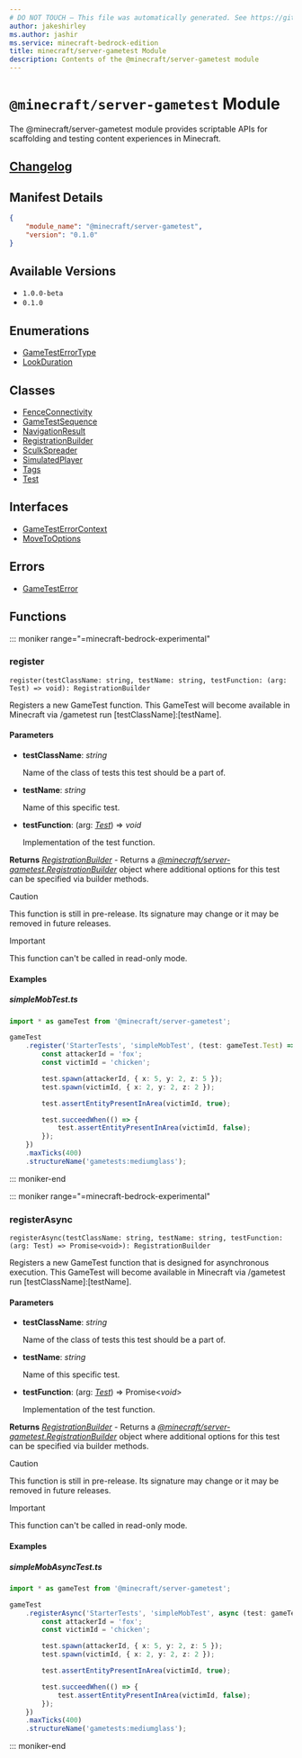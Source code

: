 ```yaml
---
# DO NOT TOUCH — This file was automatically generated. See https://github.com/mojang/minecraftapidocsgenerator to modify descriptions, examples, etc.
author: jakeshirley
ms.author: jashir
ms.service: minecraft-bedrock-edition
title: minecraft/server-gametest Module
description: Contents of the @minecraft/server-gametest module
---
```

# `@minecraft/server-gametest` Module

The @minecraft/server-gametest module provides scriptable APIs for scaffolding and testing content experiences in Minecraft.

## [Changelog](changelog.md)

## Manifest Details
```json
{
    "module_name": "@minecraft/server-gametest",
    "version": "0.1.0"
}
```

## Available Versions
- `1.0.0-beta`
- `0.1.0`

## Enumerations
- [GameTestErrorType](GameTestErrorType.md)
- [LookDuration](LookDuration.md)

## Classes
- [FenceConnectivity](FenceConnectivity.md)
- [GameTestSequence](GameTestSequence.md)
- [NavigationResult](NavigationResult.md)
- [RegistrationBuilder](RegistrationBuilder.md)
- [SculkSpreader](SculkSpreader.md)
- [SimulatedPlayer](SimulatedPlayer.md)
- [Tags](Tags.md)
- [Test](Test.md)

## Interfaces
- [GameTestErrorContext](GameTestErrorContext.md)
- [MoveToOptions](MoveToOptions.md)

## Errors
- [GameTestError](GameTestError.md)

## Functions

::: moniker range="=minecraft-bedrock-experimental"
### **register**
`
register(testClassName: string, testName: string, testFunction: (arg: Test) => void): RegistrationBuilder
`

Registers a new GameTest function. This GameTest will become available in Minecraft via /gametest run [testClassName]:[testName].

#### **Parameters**
- **testClassName**: *string*
  
  Name of the class of tests this test should be a part of.
- **testName**: *string*
  
  Name of this specific test.
- **testFunction**: (arg: [*Test*](Test.md)) => *void*
  
  Implementation of the test function.

**Returns** [*RegistrationBuilder*](RegistrationBuilder.md) - Returns a [*@minecraft/server-gametest.RegistrationBuilder*](../../minecraft/server-gametest/RegistrationBuilder.md) object where additional options for this test can be specified via builder methods.

> [!CAUTION]
> This function is still in pre-release.  Its signature may change or it may be removed in future releases.

> [!IMPORTANT]
> This function can't be called in read-only mode.

#### Examples
##### ***simpleMobTest.ts***
```typescript
import * as gameTest from '@minecraft/server-gametest';

gameTest
    .register('StarterTests', 'simpleMobTest', (test: gameTest.Test) => {
        const attackerId = 'fox';
        const victimId = 'chicken';

        test.spawn(attackerId, { x: 5, y: 2, z: 5 });
        test.spawn(victimId, { x: 2, y: 2, z: 2 });

        test.assertEntityPresentInArea(victimId, true);

        test.succeedWhen(() => {
            test.assertEntityPresentInArea(victimId, false);
        });
    })
    .maxTicks(400)
    .structureName('gametests:mediumglass');
```
::: moniker-end

::: moniker range="=minecraft-bedrock-experimental"
### **registerAsync**
`
registerAsync(testClassName: string, testName: string, testFunction: (arg: Test) => Promise<void>): RegistrationBuilder
`

Registers a new GameTest function that is designed for asynchronous execution. This GameTest will become available in Minecraft via /gametest run [testClassName]:[testName].

#### **Parameters**
- **testClassName**: *string*
  
  Name of the class of tests this test should be a part of.
- **testName**: *string*
  
  Name of this specific test.
- **testFunction**: (arg: [*Test*](Test.md)) => Promise&lt;*void*&gt;
  
  Implementation of the test function.

**Returns** [*RegistrationBuilder*](RegistrationBuilder.md) - Returns a [*@minecraft/server-gametest.RegistrationBuilder*](../../minecraft/server-gametest/RegistrationBuilder.md) object where additional options for this test can be specified via builder methods.

> [!CAUTION]
> This function is still in pre-release.  Its signature may change or it may be removed in future releases.

> [!IMPORTANT]
> This function can't be called in read-only mode.

#### Examples
##### ***simpleMobAsyncTest.ts***
```typescript
import * as gameTest from '@minecraft/server-gametest';

gameTest
    .registerAsync('StarterTests', 'simpleMobTest', async (test: gameTest.Test) => {
        const attackerId = 'fox';
        const victimId = 'chicken';

        test.spawn(attackerId, { x: 5, y: 2, z: 5 });
        test.spawn(victimId, { x: 2, y: 2, z: 2 });

        test.assertEntityPresentInArea(victimId, true);

        test.succeedWhen(() => {
            test.assertEntityPresentInArea(victimId, false);
        });
    })
    .maxTicks(400)
    .structureName('gametests:mediumglass');
```
::: moniker-end
